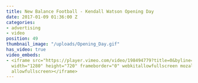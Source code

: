 ```yaml
---
title: New Balance Football - Kendall Watson Opening Day
date: 2017-01-09 01:36:00 Z
categories:
- advertising
- video
position: 49
thumbnail_image: "/uploads/Opening_Day.gif"
has_video: true
video_embeds:
- <iframe src="https://player.vimeo.com/video/198494779?title=0&byline=0&portrait=0"
  width="1280" height="720" frameborder="0" webkitallowfullscreen mozallowfullscreen
  allowfullscreen></iframe>
---
```


